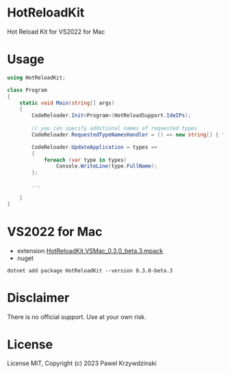 # HotReloadKit

Hot Reload Kit for VS2022 for Mac

# Usage 

```cs
using HotReloadKit;

class Program
{
    static void Main(string[] args)
    {
        CodeReloader.Init<Program>(HotReloadSupport.IdeIPs);        
        
        // you can specify additional names of requested types
        CodeReloader.RequestedTypeNamesHandler = () => new string[] { "HotReloadExample.MyClass" };

        CodeReloader.UpdateApplication = types =>
        {
            foreach (var type in types) 
                Console.WriteLine(type.FullName);
        };
          
        ...

    }
}  
```

# VS2022 for Mac

- extension [HotReloadKit.VSMac_0.3.0_beta.3.mpack](https://github.com/idexus/HotReloadKit/releases)
- nuget

```
dotnet add package HotReloadKit --version 0.3.0-beta.3
```

# Disclaimer

There is no official support. Use at your own risk.

# License

License MIT, Copyright (c) 2023 Pawel Krzywdzinski
